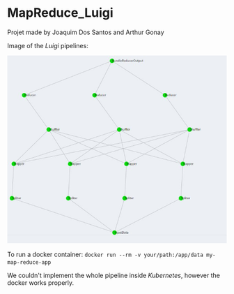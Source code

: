 # MapReduce_Luigi
Projet made by Joaquim Dos Santos and Arthur Gonay

Image of the _Luigi_ pipelines:

![image of the pipelines](f60b1cab-f45e-4fe6-8f19-a34e0511f735.jpg)

To run a docker container:
```docker run --rm -v your/path:/app/data my-map-reduce-app```

We couldn't implement the whole pipeline inside _Kubernetes_, however the docker works properly.

